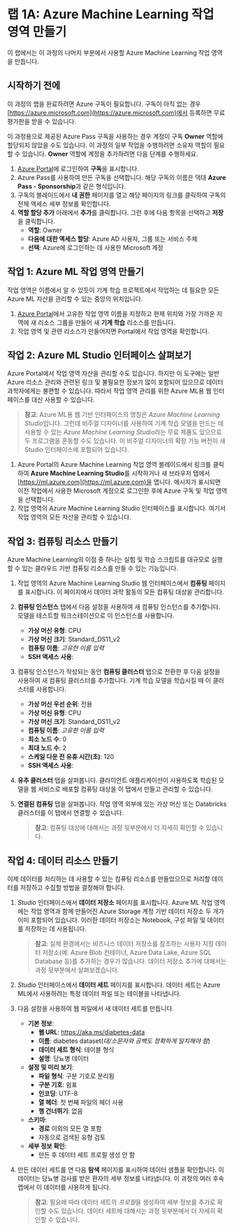 ﻿# 랩 1A: Azure Machine Learning 작업 영역 만들기

이 랩에서는 이 과정의 나머지 부분에서 사용할 Azure Machine Learning 작업 영역을 만듭니다.

## 시작하기 전에

이 과정의 랩을 완료하려면 Azure 구독이 필요합니다. 구독이 아직 없는 경우 [https://azure.microsoft.com](https://azure.microsoft.com)에서 등록하면 무료 평가판을 받을 수 있습니다.

이 과정용으로 제공된 Azure Pass 구독을 사용하는 경우 계정이 구독 **Owner** 역할에 할당되지 않았을 수도 있습니다. 이 과정의 일부 작업을 수행하려면 소유자 역할이 필요할 수 있습니다. **Owner** 역할에 계정을 추가하려면 다음 단계를 수행하세요.

1. [Azure Portal](https://portal.azure.com)에 로그인하여 **구독**을 표시합니다.
2. Azure Pass를 사용하여 만든 구독을 선택합니다. 해당 구독의 이름은 댁대 **Azure Pass - Sponsorship**과 같은 형식입니다.
3. 구독의 블레이드에서 **내 권한** 페이지를 열고 해당 페이지의 링크를 클릭하여 구독의 전체 액세스 세부 정보를 확인합니다.
4. **역할 할당 추가** 아래에서 **추가**를 클릭합니다. 그런 후에 다음 항목을 선택하고 **저장**을 클릭합니다.
    - **역할**: Owner
    - **다음에 대한 액세스 할당**: Azure AD 사용자, 그룹 또는 서비스 주체
    - **선택**: Azure에 로그인하는 데 사용한 Microsoft 계정

## 작업 1: Azure ML 작업 영역 만들기

작업 영역은 이름에서 알 수 있듯이 기계 학습 프로젝트에서 작업하는 데 필요한 모든 Azure ML 자산을 관리할 수 있는 중앙의 위치입니다.

1. [Azure Portal](https://portal.azure.com)에서 고유한 작업 영역 이름을 지정하고 현재 위치와 가장 가까운 지역에 새 리소스 그룹을 만들어 새 **기계 학습** 리소스를 만듭니다.
2. 작업 영역 및 관련 리소스가 만들어지면 Portal에서 작업 영역을 확인합니다.

## 작업 2: Azure ML Studio 인터페이스 살펴보기

Azure Portal에서 작업 영역 자산을 관리할 수도 있습니다. 하지만 이 도구에는 일반 Azure 리소스 관리와 관련된 링크 및 불필요한 정보가 많이 포함되어 있으므로 데이터 과학자에게는 불편할 수 있습니다. 따라서 작업 영역 관리를 위한 Azure ML용 웹 인터페이스를 대신 사용할 수 있습니다.

> **참고**: Azure ML용 웹 기반 인터페이스의 명칭은 *Azure Machine Learning Studio*입니다. 그런데 비주얼 디자이너를 사용하여 기계 학습 모델을 만드는 데 사용할 수 있는 *Azure Machine Learning Studio*라는 무료 제품도 있으므로 두 프로그램을 혼동할 수도 있습니다. 이 비주얼 디자이너의 확장 가능 버전이 새 Studio 인터페이스에 포함되어 있습니다.

1. Azure Portal의 Azure Machine Learning 작업 영역 블레이드에서 링크를 클릭하여 **Azure Machine Learning Studio**를 시작하거나 새 브라우저 탭에서 [https://ml.azure.com](https://ml.azure.com)을 엽니다. 메시지가 표시되면 이전 작업에서 사용한 Microsoft 계정으로 로그인한 후에 Azure 구독 및 작업 영역을 선택합니다.
2. 작업 영역의 Azure Machine Learning Studio 인터페이스를 표시합니다. 여기서 작업 영역의 모든 자산을 관리할 수 있습니다.

## 작업 3: 컴퓨팅 리소스 만들기

Azure Machine Learning의 이점 중 하나는 실험 및 학습 스크립트를 대규모로 실행할 수 있는 클라우드 기반 컴퓨팅 리소스를 만들 수 있는 기능입니다.

1. 작업 영역의 Azure Machine Learning Studio 웹 인터페이스에서 **컴퓨팅** 페이지를 표시합니다. 이 페이지에서 데이터 과학 활동의 모든 컴퓨팅 대상을 관리합니다.
2. **컴퓨팅 인스턴스** 탭에서 다음 설정을 사용하여 새 컴퓨팅 인스턴스를 추가합니다. 모델을 테스트할 워크스테이션으로 이 인스턴스를 사용합니다.
    - **가상 머신 유형**: CPU
    - **가상 머신 크기**: Standard_DS11_v2
    - **컴퓨팅 이름**: *고유한 이름 입력*
    - **SSH 액세스 사용**: 
3. 컴퓨팅 인스턴스가 작성되는 동안 **컴퓨팅 클러스터** 탭으로 전환한 후 다음 설정을 사용하여 새 컴퓨팅 클러스터를 추가합니다. 기계 학습 모델을 학습시킬 때 이 클러스터를 사용합니다.
    - **가상 머신 우선 순위**: 전용
    - **가상 머신 유형**: CPU
    - **가상 머신 크기**: Standard_DS11_v2
    - **컴퓨팅 이름**: *고유한 이름 입력*
    - **최소 노드 수**: 0
    - **최대 노드 수**: 2
    - **스케일 다운 전 유휴 시간(초)**: 120
    - **SSH 액세스 사용**: 
4. **유추 클러스터** 탭을 살펴봅니다. 클라이언트 애플리케이션이 사용하도록 학습된 모델을 웹 서비스로 배포할 컴퓨팅 대상을 이 탭에서 만들고 관리할 수 있습니다.
5. **연결된 컴퓨팅** 탭을 살펴봅니다. 작업 영역 외부에 있는 가상 머신 또는 Databricks 클러스터를 이 탭에서 연결할 수 있습니다.

    > **참고**: 컴퓨팅 대상에 대해서는 과정 뒷부분에서 더 자세히 확인할 수 있습니다.

## 작업 4: 데이터 리소스 만들기

이제 데이터를 처리하는 데 사용할 수 있는 컴퓨팅 리소스를 만들었으므로 처리할 데이터를 저장하고 수집할 방법을 결정해야 합니다.

1. *Studio* 인터페이스에서 **데이터 저장소** 페이지를 표시합니다. Azure ML 작업 영역에는 작업 영역과 함께 만들어진 Azure Storage 계정 기반 데이터 저장소 두 개가 이미 포함되어 있습니다. 이러한 데이터 저장소는 Notebook, 구성 파일 및 데이터를 저장하는 데 사용됩니다.

   > **참고**: 실제 환경에서는 비즈니스 데이터 저장소를 참조하는 사용자 지정 데이터 저장소(예: Azure Blob 컨테이너, Azure Data Lake, Azure SQL Database 등)를 추가하는 경우가 많습니다. 데이터 저장소 추가에 대해서는 과정 뒷부분에서 살펴보겠습니다.

2. *Studio* 인터페이스에서 **데이터 세트** 페이지를 표시합니다. 데이터 세트는 Azure ML에서 사용하려는 특정 데이터 파일 또는 테이블을 나타냅니다.
3. 다음 설정을 사용하여 웹 파일에서 새 데이터 세트를 만듭니다.
    * **기본 정보**:
        * **웹 URL**: https://aka.ms/diabetes-data
        * **이름**: diabetes dataset(*대/소문자와 공백도 정확하게 일치해야 함*)
        * **데이터 세트 형식**: 테이블 형식
        * **설명**: 당뇨병 데이터
    * **설정 및 미리 보기**:
        * **파일 형식**: 구분 기호로 분리됨
        * **구분 기호**: 쉼표
        * **인코딩**: UTF-8
        * **열 헤더**: 첫 번째 파일의 헤더 사용
        * **행 건너뛰기**: 없음
    * **스키마**:
        * **경로** 이외의 모든 열 포함
        * 자동으로 검색된 유형 검토
    * **세부 정보 확인**:
        * 만든 후 데이터 세트 프로필 생성 안 함
4. 만든 데이터 세트를 연 다음 **탐색** 페이지를 표시하여 데이터 샘플을 확인합니다. 이 데이터는 당뇨병 검사를 받은 환자의 세부 정보를 나타냅니다. 이 과정의 여러 후속 랩에서 이 데이터를 사용하게 됩니다.

    > **참고**: 필요에 따라 데이터 세트의 *프로필*을 생성하여 세부 정보를 추가로 확인할 수도 있습니다. 데이터 세트에 대해서는 과정 뒷부분에서 더 자세히 확인할 수 있습니다.
